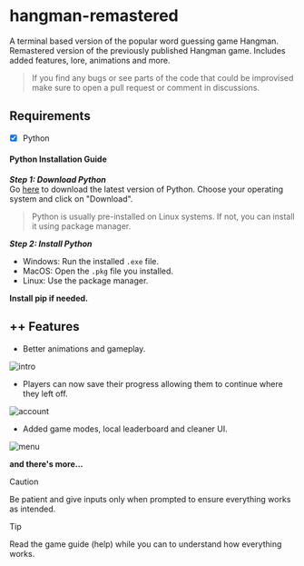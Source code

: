 # hangman-remastered

A terminal based version of the popular word guessing game Hangman. Remastered version of the previously published Hangman game. Includes added features, lore, animations and more.

> If you find any bugs or see parts of the code that could be improvised make sure to open a pull request or comment in discussions.

## Requirements

- [x] Python
#### Python Installation Guide  
___Step 1: Download Python___  
Go [here](https://www.python.org/downloads/) to download the latest version of Python. Choose your operating system and click on "Download".  
> Python is usually pre-installed on Linux systems. If not, you can install it using package manager.

___Step 2: Install Python___
- Windows: Run the installed `.exe` file.  
- MacOS: Open the `.pkg` file you installed.
- Linux: Use the package manager.

**Install pip if needed.**

## ++ Features

- Better animations and gameplay.

![intro](https://github.com/user-attachments/assets/51a4ab60-bd20-4f44-a420-50cad5ad31ff)

- Players can now save their progress allowing them to continue where they left off.

![account](https://github.com/user-attachments/assets/3cbc553d-3233-44c3-bfdc-afaf8dbc770a)

- Added game modes, local leaderboard and cleaner UI.

![menu]()

**and there's more...**

> [!CAUTION]
> Be patient and give inputs only when prompted to ensure everything works as intended.

> [!TIP]
> Read the game guide (help) while you can to understand how everything works.
